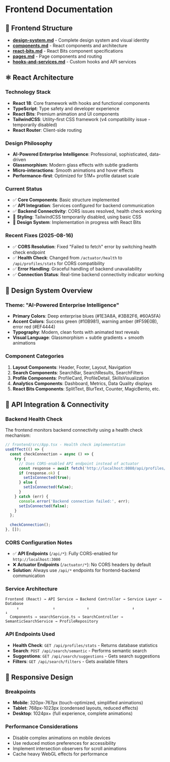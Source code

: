 # Frontend Documentation

## 📁 Frontend Structure

- **[design-system.md](./design-system.md)** - Complete design system and visual identity
- **[components.md](./components.md)** - React components and architecture
- **[react-bits.md](./react-bits.md)** - React Bits component specifications
- **[pages.md](./pages.md)** - Page components and routing
- **[hooks-and-services.md](./hooks-and-services.md)** - Custom hooks and API services

## ⚛️ React Architecture

### Technology Stack
- **React 18**: Core framework with hooks and functional components
- **TypeScript**: Type safety and developer experience
- **React Bits**: Premium animation and UI components
- **TailwindCSS**: Utility-first CSS framework (v4 compatibility issue - temporarily disabled)
- **React Router**: Client-side routing

### Design Philosophy
- **AI-Powered Enterprise Intelligence**: Professional, sophisticated, data-driven
- **Glassmorphism**: Modern glass effects with subtle gradients
- **Micro-interactions**: Smooth animations and hover effects
- **Performance-first**: Optimized for 51M+ profile dataset scale

### Current Status
- ✅ **Core Components**: Basic structure implemented
- ✅ **API Integration**: Services configured for backend communication  
- ✅ **Backend Connectivity**: CORS issues resolved, health check working
- 🔧 **Styling**: TailwindCSS temporarily disabled, using basic CSS
- 🔄 **Design System**: Implementation in progress with React Bits

### Recent Fixes (2025-08-16)
- ✅ **CORS Resolution**: Fixed "Failed to fetch" error by switching health check endpoint
- ✅ **Health Check**: Changed from `/actuator/health` to `/api/profiles/stats` for CORS compatibility
- ✅ **Error Handling**: Graceful handling of backend unavailability
- ✅ **Connection Status**: Real-time backend connectivity indicator working

## 🎨 Design System Overview

### Theme: "AI-Powered Enterprise Intelligence"
- **Primary Colors**: Deep enterprise blues (#1E3A8A, #3B82F6, #60A5FA)
- **Accent Colors**: Success green (#10B981), warning amber (#F59E0B), error red (#EF4444)
- **Typography**: Modern, clean fonts with animated text reveals
- **Visual Language**: Glassmorphism + subtle gradients + smooth animations

### Component Categories
1. **Layout Components**: Header, Footer, Layout, Navigation
2. **Search Components**: SearchBar, SearchResults, SearchFilters
3. **Profile Components**: ProfileCard, ProfileDetail, SkillsVisualization
4. **Analytics Components**: Dashboard, Metrics, Data Quality displays
5. **React Bits Components**: SplitText, BlurText, Counter, MagicBento, etc.

## 🔌 API Integration & Connectivity

### Backend Health Check
The frontend monitors backend connectivity using a health check mechanism:

```typescript
// frontend/src/App.tsx - Health check implementation
useEffect(() => {
  const checkConnection = async () => {
    try {
      // Uses CORS-enabled API endpoint instead of actuator
      const response = await fetch('http://localhost:8080/api/profiles/stats');
      if (response.ok) {
        setIsConnected(true);
      } else {
        setIsConnected(false);
      }
    } catch (err) {
      console.error('Backend connection failed:', err);
      setIsConnected(false);
    }
  };
  
  checkConnection();
}, []);
```

### CORS Configuration Notes
- ✅ **API Endpoints** (`/api/*`): Fully CORS-enabled for `http://localhost:3000`
- ❌ **Actuator Endpoints** (`/actuator/*`): No CORS headers by default
- **Solution**: Always use `/api/*` endpoints for frontend-backend communication

### Service Architecture
```
Frontend (React) → API Service → Backend Controller → Service Layer → Database
     ↓               ↓              ↓                   ↓              ↓
  Components → searchService.ts → SearchController → SemanticSearchService → ProfileRepository
```

### API Endpoints Used
- **Health Check**: `GET /api/profiles/stats` - Returns database statistics
- **Search**: `POST /api/search/semantic` - Performs semantic search
- **Suggestions**: `GET /api/search/suggestions` - Gets search suggestions
- **Filters**: `GET /api/search/filters` - Gets available filters

## 📱 Responsive Design

### Breakpoints
- **Mobile**: 320px-767px (touch-optimized, simplified animations)
- **Tablet**: 768px-1023px (condensed layouts, reduced effects)
- **Desktop**: 1024px+ (full experience, complete animations)

### Performance Considerations
- Disable complex animations on mobile devices
- Use reduced motion preferences for accessibility
- Implement intersection observers for scroll animations
- Cache heavy WebGL effects for performance